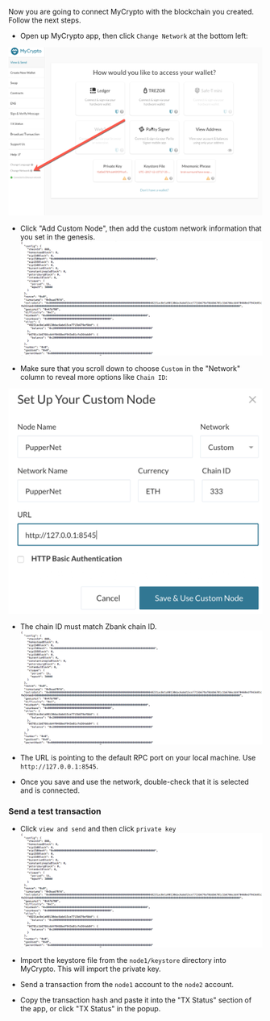 Now you are going to connect MyCrypto with the blockchain you created. Follow the next steps.

* Open up MyCrypto app, then click `Change Network` at the bottom left:

 ![change network](Screenshots/change-network.png)

* Click "Add Custom Node", then add the custom network information that you set in the genesis.
 ![configration-info](Screenshots/zbank-network-info.png)

* Make sure that you scroll down to choose `Custom` in the "Network" column to reveal more options like `Chain ID`:

 ![custom network](Screenshots/custom-node.png)

* The chain ID must match Zbank chain ID.
 ![configration-info](Screenshots/zbank-network-info.png)

* The URL is pointing to the default RPC port on your local machine. Use `http://127.0.0.1:8545`.

* Once you save and use the network, double-check that it is selected and is connected.

### Send a test transaction

* Click `view and send` and then click `private key`
 ![private_key](Screenshots/zbank-network-info.png)

* Import the keystore file from the `node1/keystore` directory into MyCrypto. This will import the private key.

* Send a transaction from the `node1` account to the `node2` account.

* Copy the transaction hash and paste it into the "TX Status" section of the app, or click "TX Status" in the popup.

